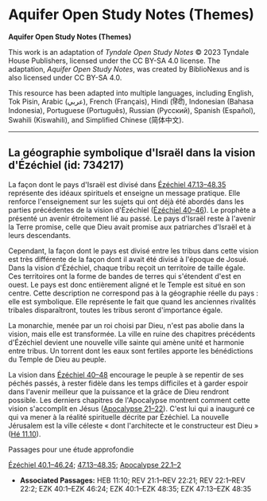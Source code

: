 # Aquifer Open Study Notes (Themes)

**Aquifer Open Study Notes (Themes)**

This work is an adaptation of *Tyndale Open Study Notes* © 2023 Tyndale House Publishers, licensed under the CC BY\-SA 4\.0 license. The adaptation, *Aquifer Open Study Notes*, was created by BiblioNexus and is also licensed under CC BY\-SA 4\.0\.

This resource has been adapted into multiple languages, including English, Tok Pisin, Arabic (عربي), French (Français), Hindi (हिंदी), Indonesian (Bahasa Indonesia), Portuguese (Português), Russian (Русский), Spanish (Español), Swahili (Kiswahili), and Simplified Chinese (简体中文).



--------------------------------

## La géographie symbolique d'Israël dans la vision d'Ézéchiel (id: 734217)

La façon dont le pays d'Israël est divisé dans [Ézéchiel 47\.13–48\.35](https://ref.ly/Ezek47:13-Ezek48:35) représente des idéaux spirituels et enseigne un message pratique. Elle renforce l'enseignement sur les sujets qui ont déjà été abordés dans les parties précédentes de la vision d'Ézéchiel ([Ézéchiel 40–46](https://ref.ly/Ezek40:1-Ezek46:24)). Le prophète a présenté un avenir étroitement lié au passé. Le pays d'Israël reste à l'avenir la Terre promise, celle que Dieu avait promise aux patriarches d'Israël et à leurs descendants.

Cependant, la façon dont le pays est divisé entre les tribus dans cette vision est très différente de la façon dont il avait été divisé à l'époque de Josué. Dans la vision d'Ézéchiel, chaque tribu reçoit un territoire de taille égale. Ces territoires ont la forme de bandes de terres qui s'étendent d'est en ouest. Le pays est donc entièrement aligné et le Temple est situé en son centre. Cette description ne correspond pas à la géographie réelle du pays : elle est symbolique. Elle représente le fait que quand les anciennes rivalités tribales disparaîtront, toutes les tribus seront d'importance égale.

La monarchie, menée par un roi choisi par Dieu, n'est pas abolie dans la vision, mais elle est transformée. La ville en ruine des chapitres précédents d'Ézéchiel devient une nouvelle ville sainte qui amène unité et harmonie entre tribus. Un torrent dont les eaux sont fertiles apporte les bénédictions du Temple de Dieu au peuple.

La vision dans [Ézéchiel 40–48](https://ref.ly/Ezek40:1-Ezek48:35) encourage le peuple à se repentir de ses péchés passés, à rester fidèle dans les temps difficiles et à garder espoir dans l'avenir meilleur que la puissance et la grâce de Dieu rendront possible. Les derniers chapitres de l'Apocalypse montrent comment cette vision s'accomplit en Jésus ([Apocalypse 21–22](https://ref.ly/Rev21:1-Rev22:21)). C'est lui qui a inauguré ce qui va mener à la réalité spirituelle décrite par Ézéchiel. La nouvelle Jérusalem est la ville céleste « dont l'architecte et le constructeur est Dieu » ([Hé 11\.10](https://ref.ly/Heb11:10)).

Passages pour une étude approfondie

[Ézéchiel 40\.1–46\.24](https://ref.ly/Ezek40:1-Ezek46:24); [47\.13–48\.35](https://ref.ly/Ezek47:13-Ezek48:35); [Apocalypse 22\.1–2](https://ref.ly/Rev22:1-Rev22:2)

* **Associated Passages:** HEB 11:10; REV 21:1–REV 22:21; REV 22:1–REV 22:2; EZK 40:1–EZK 46:24; EZK 40:1–EZK 48:35; EZK 47:13–EZK 48:35

